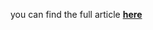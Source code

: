 you can find the full article <b><a href='https://medium.com/towards-data-science/data-drift-explainability-interpretable-shift-detection-with-nannyml-83421319d05f'>here</a></b>
